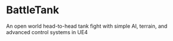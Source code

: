 # BattleTank

An open world head-to-head tank fight with simple AI, terrain, and advanced control systems in UE4
